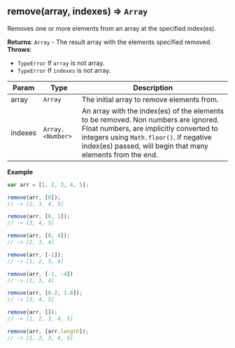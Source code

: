 <a name="remove"></a>

## remove(array, indexes) ⇒ <code>Array</code>
Removes one or more elements from an array at the specified index(es).

**Returns**: <code>Array</code> - The result array with the elements specified removed.  
**Throws**:

- <code>TypeError</code> If `array` is not array.
- <code>TypeError</code> If `indexes` is not array.


| Param | Type | Description |
| --- | --- | --- |
| array | <code>Array</code> | The initial array to remove elements from. |
| indexes | <code>Array.&lt;Number&gt;</code> | An array with the index(es) of the elements to be removed. Non numbers are ignored. Float numbers, are implicitly converted to integers using `Math.floor()`. If negative index(es) passed, will begin that many elements from the end. |

**Example**  
```js
var arr = [1, 2, 3, 4, 5];

remove(arr, [0]);
// -> [2, 3, 4, 5]

remove(arr, [0, 1]);
// -> [3, 4, 5]

remove(arr, [0, 4]);
// -> [2, 3, 4]

remove(arr, [-1]);
// -> [1, 2, 3, 4]

remove(arr, [-1, -4])
// -> [1, 3, 4]

remove(arr, [0.2, 1.8]);
// -> [3, 4, 5]

remove(arr, []);
// -> [1, 2, 3, 4, 5]

remove(arr, [arr.length]);
// -> [1, 2, 3, 4, 5]
```
